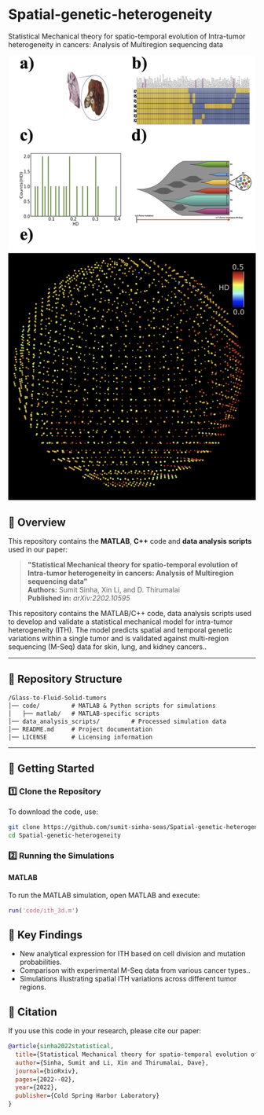 # Spatial-genetic-heterogeneity
Statistical Mechanical theory for spatio-temporal evolution of Intra-tumor
heterogeneity in cancers: Analysis of Multiregion sequencing data

![Simulation Preview](images/snapshot.png)

## 📌 Overview
This repository contains the **MATLAB**, **C++** code and **data analysis scripts** used in our paper:

> **"Statistical Mechanical theory for spatio-temporal evolution of Intra-tumor
heterogeneity in cancers: Analysis of Multiregion sequencing data"**  
> **Authors:** Sumit Sinha, Xin Li, and D. Thirumalai  
> **Published in:** *arXiv:2202.10595*  

This repository contains the MATLAB/C++ code, data analysis scripts used to develop and validate a statistical mechanical model for intra-tumor heterogeneity (ITH). The model predicts spatial and temporal genetic variations within a single tumor and is validated against multi-region sequencing (M-Seq) data for skin, lung, and kidney cancers..

---

## 📂 Repository Structure
```text
/Glass-to-Fluid-Solid-tumors
│── code/         # MATLAB & Python scripts for simulations
│   ├── matlab/   # MATLAB-specific scripts
│── data_analysis_scripts/         # Processed simulation data
│── README.md     # Project documentation
│── LICENSE       # Licensing information
```


---

## 🚀 Getting Started
### 1️⃣ Clone the Repository
To download the code, use:
```sh
git clone https://github.com/sumit-sinha-seas/Spatial-genetic-heterogeneity.git
cd Spatial-genetic-heterogeneity
```

### 2️⃣ Running the Simulations
#### **MATLAB**
To run the MATLAB simulation, open MATLAB and execute:
``` matlab
run('code/ith_3d.m')
```



## 🔬 Key Findings
- New analytical expression for ITH based on cell division and mutation probabilities.
- Comparison with experimental M-Seq data from various cancer types..
- Simulations illustrating spatial ITH variations across different tumor regions.



## 📜 Citation
If you use this code in your research, please cite our paper:
```bibtex
@article{sinha2022statistical,
  title={Statistical Mechanical theory for spatio-temporal evolution of Intra-tumor heterogeneity in cancers: Analysis of Multiregion sequencing data},
  author={Sinha, Sumit and Li, Xin and Thirumalai, Dave},
  journal={bioRxiv},
  pages={2022--02},
  year={2022},
  publisher={Cold Spring Harbor Laboratory}
}
```
